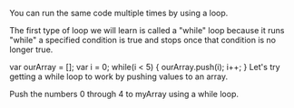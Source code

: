 You can run the same code multiple times by using a loop.

The first type of loop we will learn is called a "while" loop because it runs "while" a specified condition is true and stops once that condition is no longer true.

var ourArray = [];
var i = 0;
while(i < 5) {
  ourArray.push(i);
  i++;
}
Let's try getting a while loop to work by pushing values to an array.


Push the numbers 0 through 4 to myArray using a while loop.
